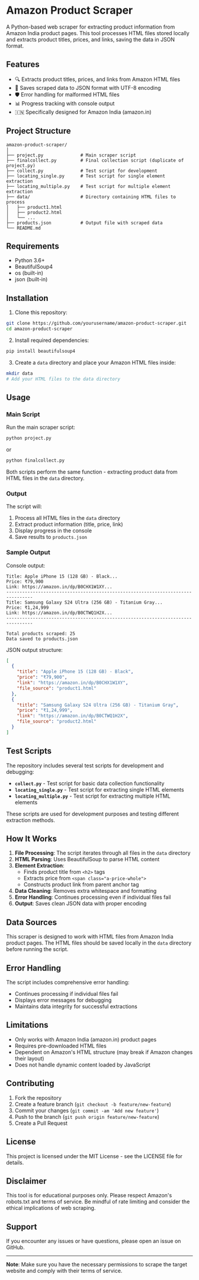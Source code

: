 # Amazon Product Scraper

A Python-based web scraper for extracting product information from Amazon India product pages. This tool processes HTML files stored locally and extracts product titles, prices, and links, saving the data in JSON format.

## Features

- 🔍 Extracts product titles, prices, and links from Amazon HTML files
- 💾 Saves scraped data to JSON format with UTF-8 encoding
- 🛡️ Error handling for malformed HTML files
- 📊 Progress tracking with console output
- 🇮🇳 Specifically designed for Amazon India (amazon.in)

## Project Structure

```
amazon-product-scraper/
│
├── project.py              # Main scraper script
├── finalcollect.py         # Final collection script (duplicate of project.py)
├── collect.py              # Test script for development
├── locating_single.py      # Test script for single element extraction
├── locating_multiple.py    # Test script for multiple element extraction
├── data/                   # Directory containing HTML files to process
│   ├── product1.html
│   ├── product2.html
│   └── ...
├── products.json           # Output file with scraped data
└── README.md
```

## Requirements

- Python 3.6+
- BeautifulSoup4
- os (built-in)
- json (built-in)

## Installation

1. Clone this repository:
```bash
git clone https://github.com/yourusername/amazon-product-scraper.git
cd amazon-product-scraper
```

2. Install required dependencies:
```bash
pip install beautifulsoup4
```

3. Create a `data` directory and place your Amazon HTML files inside:
```bash
mkdir data
# Add your HTML files to the data directory
```

## Usage

### Main Script

Run the main scraper script:

```bash
python project.py
```

or

```bash
python finalcollect.py
```

Both scripts perform the same function - extracting product data from HTML files in the `data` directory.

### Output

The script will:
1. Process all HTML files in the `data` directory
2. Extract product information (title, price, link)
3. Display progress in the console
4. Save results to `products.json`

### Sample Output

Console output:
```
Title: Apple iPhone 15 (128 GB) - Black...
Price: ₹79,900
Link: https://amazon.in/dp/B0CHX1W1XY...
--------------------------------------------------------------------------------
Title: Samsung Galaxy S24 Ultra (256 GB) - Titanium Gray...
Price: ₹1,24,999
Link: https://amazon.in/dp/B0CTWQ1H2X...
--------------------------------------------------------------------------------

Total products scraped: 25
Data saved to products.json
```

JSON output structure:
```json
[
  {
    "title": "Apple iPhone 15 (128 GB) - Black",
    "price": "₹79,900",
    "link": "https://amazon.in/dp/B0CHX1W1XY",
    "file_source": "product1.html"
  },
  {
    "title": "Samsung Galaxy S24 Ultra (256 GB) - Titanium Gray",
    "price": "₹1,24,999",
    "link": "https://amazon.in/dp/B0CTWQ1H2X",
    "file_source": "product2.html"
  }
]
```

## Test Scripts

The repository includes several test scripts for development and debugging:

- **`collect.py`** - Test script for basic data collection functionality
- **`locating_single.py`** - Test script for extracting single HTML elements
- **`locating_multiple.py`** - Test script for extracting multiple HTML elements

These scripts are used for development purposes and testing different extraction methods.

## How It Works

1. **File Processing**: The script iterates through all files in the `data` directory
2. **HTML Parsing**: Uses BeautifulSoup to parse HTML content
3. **Element Extraction**:
   - Finds product title from `<h2>` tags
   - Extracts price from `<span class="a-price-whole">`
   - Constructs product link from parent anchor tag
4. **Data Cleaning**: Removes extra whitespace and formatting
5. **Error Handling**: Continues processing even if individual files fail
6. **Output**: Saves clean JSON data with proper encoding

## Data Sources

This scraper is designed to work with HTML files from Amazon India product pages. The HTML files should be saved locally in the `data` directory before running the script.

## Error Handling

The script includes comprehensive error handling:
- Continues processing if individual files fail
- Displays error messages for debugging
- Maintains data integrity for successful extractions

## Limitations

- Only works with Amazon India (amazon.in) product pages
- Requires pre-downloaded HTML files
- Dependent on Amazon's HTML structure (may break if Amazon changes their layout)
- Does not handle dynamic content loaded by JavaScript

## Contributing

1. Fork the repository
2. Create a feature branch (`git checkout -b feature/new-feature`)
3. Commit your changes (`git commit -am 'Add new feature'`)
4. Push to the branch (`git push origin feature/new-feature`)
5. Create a Pull Request

## License

This project is licensed under the MIT License - see the LICENSE file for details.

## Disclaimer

This tool is for educational purposes only. Please respect Amazon's robots.txt and terms of service. Be mindful of rate limiting and consider the ethical implications of web scraping.

## Support

If you encounter any issues or have questions, please open an issue on GitHub.

---

**Note**: Make sure you have the necessary permissions to scrape the target website and comply with their terms of service.
